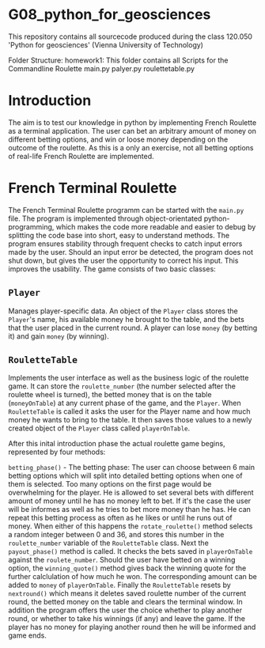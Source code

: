 # G08_python_for_geosciences
This repository contains all sourcecode produced during the class 120.050 'Python for geosciences' (Vienna University of Technology)


Folder Structure:
homework1: This folder contains all Scripts for the Commandline Roulette
      main.py
      palyer.py
      roulettetable.py


# Introduction

The aim is to test our knowledge in python by implementing
French Roulette as a terminal application. The user can bet an arbitrary
amount of money on different betting options, and win or loose money depending
on the outcome of the roulette. As this is a only an exercise, 
not all betting options of real-life French Roulette are implemented.


# French Terminal Roulette

The French Terminal Roulette programm can be started with the `main.py` file. 
The program is implemented through object-orientated 
python-programming, which makes the code more readable and easier
to debug by splitting the code base into short, easy to understand methods.
The program ensures stability through frequent checks to catch input errors made by the user. 
Should an input error be detected, the program does not shut down, but gives the user
the opportunity to correct his input. This improves the usability. 
The game consists of two basic classes:

## `Player` 
Manages player-specific data. An object of the `Player` class
stores the `Player`'s name, his available money he brought to the table, and the bets
that the user placed in the current round. A player can lose `money` (by betting it) 
and gain `money` (by winning).

## `RouletteTable`
Implements the user interface as well as the business
logic of the roulette game. It can store the `roulette_number` (the number selected
after the roulette wheel is turned), the betted money that
is on the table (`moneyOnTable`) at any current phase of the game, and the `Player`.
When `RouletteTable` is called it asks the
user for the Player name and how much money he wants to bring to the table.
It then saves those values to a newly created object of the `Player` class
called `playerOnTable`.

After this inital introduction phase the actual roulette game begins,
represented by four methods:

`betting_phase()` - The betting phase: The user can choose between 6 main betting 
options which will split into detailed betting options when one of them is selected.
Too many options on the first page would be overwhelming for the player. 
He is allowed to set several bets with different amount of money until he has
no money left to bet. If it's the case the user will be informes as well as he tries to
bet more money than he has. He can repeat this betting process as often as he likes 
or until he runs out of money. When either of this happens the `rotate_roulette()` method
selects a random integer between 0 and 36, and stores this number in the 
`roulette_number` variable of the `RouletteTable` class. Next the `payout_phase()` method 
is called. It checks the bets saved in `playerOnTable` against the `roulete_number`. 
Should the user have betted on a winning option, the `winning_quote()` method gives back the 
winning quote for the further calclulation of how much he won. The corresponding amount can be added 
to `money` of `playerOnTable`. Finally the `RouletteTable` resets by `nextround()` which means it
deletes saved roulette number of the current round, the betted money on the table and clears the
terminal window. In addition the program offers the user the choice whether
to play another round, or whether to take his winnings (if any) and leave the game.
If the player has no money for playing another round then he will be informed and game ends.
